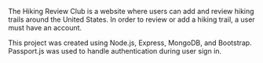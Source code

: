 The Hiking Review Club is a website where users can add and review hiking trails around the United States. In order to review or add a hiking trail, a user must have an account.

This project was created using Node.js, Express, MongoDB, and Bootstrap. Passport.js was used to handle authentication during user sign in.